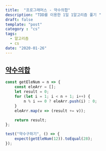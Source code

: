 ```yaml
---
title:  "프로그래머스 - 약수의합"
description: "TDD를 이용한 1일 1알고리즘 풀기 "
draft: false
template: "post"
category : "cs" 
tags:
  - 알고리즘
  - cs
date: "2020-01-26"
---
```

## [약수의합](https://programmers.co.kr/learn/courses/30/lessons/12928)

```js
const getEleNum = n => {
    const eleArr = [];
    let result = 0;
    for (let i = 1; i < n + 1; i++) {
        n % i == 0 ? eleArr.push(i) : 0;
    }
    eleArr.map(v => (result += v));

    return result;
};

test("약수구하기", () => {
    expect(getEleNum(12)).toEqual(28);
});
```
